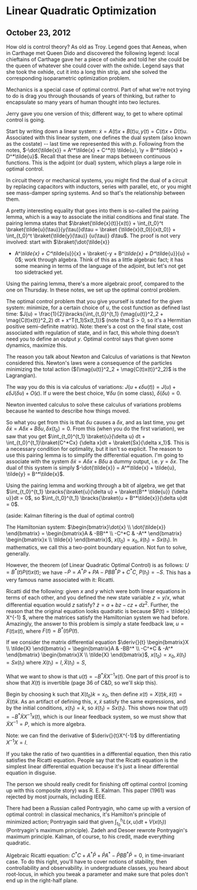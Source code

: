 Linear Quadratic Optimization
=============================
October 23, 2012
----------------

How old is control theory? As old as Troy. Legend goes that Aeneas, when in
Carthage met Queen Dido and discovered the following legend: local
chieftains of Carthage gave her a piece of oxhide and told her she could be
the queen of whatever she could cover with the oxhide. Legend says that she
took the oxhide, cut it into a long thin strip, and she solved the
corresponding isoparametric optimization problem.

Mechanics is a special case of optimal control. Part of what we're not
trying to do is drag you through thousands of years of thinking, but rather
to encapsulate so many years of human thought into two lectures.

Jerry gave you one version of this; different way, to get to where optimal
control is going.

Start by writing down a linear system: $\dot{x} = A(t)x + B(t)u, y(t) =
C(t)x + D(t) u$. Associated with this linear system, one defines the dual
system (also known as the costate) -- last time we represented this with
$p$. Following from the notes, $-\dot{\tilde{x}} = A^*\tilde{x} + C^*(t)
\tilde{u}, \y = B^*\tilde{x} + D^*\tilde{u}$. Recall that these are linear
maps between continuous functions. This is the adjoint (or dual) system,
which plays a large role in optimal control.

In circuit theory or mechanical systems, you might find the dual of a
circuit by replacing capacitors with inductors, series with parallel, etc,
or you might see mass-damper spring systems. And so that's the relationship
between them.

A pretty interesting equality that goes into them is so-called the pairing
lemma, which is a way to associate the initial conditions and final
state. The pairing lemma states that $\braket{\tilde{x}(t)}{x(t)} +
\int_{t_0}^t \braket{\tilde{u}(\tau)}{y(\tau)}d\tau = \braket
{\tilde{x}(t_0)}{x(t_0)} + \int_{t_0}^t \braket{\tilde{y}(\tau)} {u(\tau)}
d\tau$. The proof is not very involved: start with $\braket{\dot{\tilde{x}}
+ A^*\tilde{x} + C^*\tilde{u}}{x} + \braket{-y + B^*\tilde{x} +
D^*\tilde{u}}{u} = 0$; work through algebra. Think of this as a little
algebraic fact; it has some meaning in terms of the language of the
adjoint, but let's not get too sidetracked yet.

Using the pairing lemma, there's a more algebraic proof, compared to the
one on Thursday. In these notes, we set up the optimal control problem.

The optimal control problem that you give yourself is stated for the given
system: minimize, for a certain choice of $u$, the cost function as defined
last time: $J(u) = \frac{1}{2}\bracks{\int_{t_0}^{t_1} (\mag{u(t)}^2_2 +
\mag{C(t)x(t)}^2_2) dt + x^T(t_1)Sx(t_1)}$ (note that $S > 0$, so it's a
Hermitian positive semi-definite matrix). Note: there's a cost on the final
state, cost associated with regulation of state, and in fact, this whole
thing doesn't need you to define an output $y$. Optimal control says that
given some dynamics, maximize this.

The reason you talk about Newton and Calculus of variations is that Newton
considered this. Newton's laws were a consequence of the particles
minimizing the total action ($(\mag{u(t)}^2_2 + \mag{C(t)x(t)}^2_2)$ is the
Lagrangian).

The way you do this is via calculus of variations: $J(u + \epsilon\delta
u(t)) = J(u) + \epsilon\delta J(\delta u) + O(\epsilon)$. If $u$ were the
best choice, $\forall \delta u$ (in some class), $\delta(\delta u) = 0$.

Newton invented calculus to solve these calculus of variations problems
because he wanted to describe how things moved.

So what you get from this is that $\delta u$ causes a $\delta x$, and as
last time, you get $\delta \dot{x} = A\delta x + B \delta u, \delta x(t_0)
= 0$. From this (when you do the first variation), we saw that you get
$\int_{t_0}^{t_1} \braket{u}{\delta u} dt + \int_{t_0}^{t_1}\braket{C^*Cx}
{\delta x}dt + \braket{Sx}{\delta x_1}$. This is a necessary condition for
optimality, but it isn't so explicit. The reason to use this pairing lemma
is to simplify the differential equation. I'm going to associate with the
system $\delta\dot{x} = A\delta x + B\delta u$ a dummy output, i.e. $y =
\delta x$. The dual of this system is simply $-\dot{\tilde{x}} =
A^*\tilde{x} + \tilde{u}, \tilde{y} = B^*\tilde{x}$.

Using the pairing lemma and working through a bit of algebra, we get that
$\int_{t_0}^{t_1} \bracks{\braket{u}{\delta u} + \braket{B^* \tilde{u}}
{\delta u}}dt = 0$, so $\int_{t_0}^{t_1} \bracks{\braket{u +
B^*\tilde{x}}{\delta u}dt = 0$.

(aside: Kalman filtering is the dual of optimal control)

The Hamiltonian system: $\begin{bmatrix}\dot{x} \\ \dot{\tilde{x}}
\end{bmatrix} = \begin{bmatrix}A & -BB^* \\ -C^*C & -A^* \end{bmatrix}
\begin{bmatrix}x \\ \tilde{x} \end{bmatrix}$, $x(t_0) = x_0, \tilde{x}(t_1)
= Sx(t_1)$. In mathematics, we call this a two-point boundary equation. Not
fun to solve, generally.

However, the theorem (of Linear Quadratic Optimal Control) is as follows:
$U = B^*(t) P(t) x(t)$; we have $-\dot{P} = A^*P + PA - PBB^*P + C^*C$,
$P(t_1) = -S$. This has a very famous name associated with it:
Ricatti.

Ricatti did the following: given $x$ and $y$ which were both linear
equations in terms of each other, and you defined the new state variable $z
= y/x$, what differential equation would $z$ satisfy? $\dot{z} = a + bz -
cz + dz^2$. Further, the reason that the original equation looks quadratic
is because $P(t) = \tilde{x} X^{-1} $, where the matrices satisfy the
Hamiltonian system we had before. Amazingly, the answer to this problem is
simply a state feedback law, $u = F(t)x(t)$, where $F(t) =
B^*(t)P(t)$.

If we consider the matrix differential equation $\deriv{}{t}
\begin{bmatrix}X \\ \tilde{X} \end{bmatrix} = \begin{bmatrix}A & -BB^* \\
-C^*C & -A^* \end{bmatrix} \begin{bmatrix}X \\ \tilde{X} \end{bmatrix}$,
$x(t_0) = x_0, \tilde{x}(t_1) = Sx(t_1)$ where $X(t_1) = I, \tilde{X}(t_1)
= S$,

What we want to show is that $u(t) = -B^*\tilde{X}X^{-1}x(t)$. One part of
this proof is to show that $X(t)$ is invertible (page 36 of C&D, so we'll
skip this).

Begin by choosing k such that $X(t_0)k = x_0$, then define $x(t) = X(t) k,
\tilde{x}(t) = \tilde{X}(t) k$. As an artifact of defining this, $x,
\tilde{x}$ satisfy the same expressions, and by the initial conditions,
$x(t_1) = k$, so $\tilde{x}(t_1) = Sx(t_1)$. This shows now that $u(t) =
-B^* \tilde{X} X^{-1} x(t)$, which is our linear feedback system, so we
must show that $\tilde{X} X^{-1} = P$, which is more algebra.

Note: we can find the derivative of $\deriv{}{t}X^{-1}$ by differentiating
$X^{-1} X = I$.

If you take the ratio of two quantities in a differential equation, then
this ratio satisfies the Ricatti equation. People say that the Ricatti
equation is the simplest linear differential equation because it's just a
linear differential equation in disguise.

The person we should really credit for finishing off optimal control
(coming up with this composite story) was R. E. Kalman. This paper (1961)
was rejected by most journals, including IEEE.

There had been a Russian called Pontryagin, who came up with a version of
optimal control: in classical mechanics, it's Hamilton's principle of
minimized action; Pontryagin said that given $\int_{t_0}^{t_1} L(x, u)dt +
V(x(t_1))$ (Pontryagin's maximum principle). Zadeh and Desoer rewrote
Pontryagin's maximum principle. Kalman, of course, to his credit, made
everything quadratic.

Algebraic Ricatti equation: $C^*C + A^*\bar{P} + \bar{P}A^* - \bar{P}BB^*
\bar{P} = 0$, in time-invariant case. To do this right, you'll have to
cover notions of stability, then controllability and observability. in
undergraduate classes, you heard about root-locus, in which you tweak a
parameter and make sure that poles don't end up in the right-half plane.
